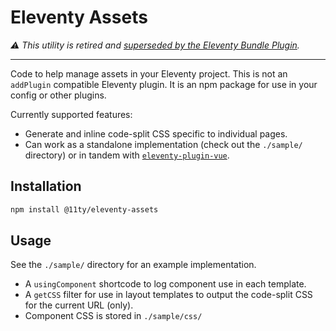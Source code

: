 # Eleventy Assets

_⚠️ This utility is retired and [superseded by the Eleventy Bundle Plugin](https://github.com/11ty/eleventy-plugin-bundle)._

---

Code to help manage assets in your Eleventy project. This is not an `addPlugin` compatible Eleventy plugin. It is an npm package for use in your config or other plugins.

Currently supported features:

* Generate and inline code-split CSS specific to individual pages.
* Can work as a standalone implementation (check out the `./sample/` directory) or in tandem with [`eleventy-plugin-vue`](https://github.com/11ty/eleventy-plugin-vue/).

## Installation

```sh
npm install @11ty/eleventy-assets
```

## Usage

See the `./sample/` directory for an example implementation.

* A `usingComponent` shortcode to log component use in each template.
* A `getCSS` filter for use in layout templates to output the code-split CSS for the current URL (only).
* Component CSS is stored in `./sample/css/`